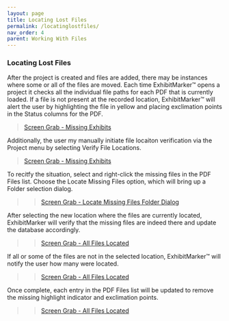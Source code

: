 ```yaml
---
layout: page
title: Locating Lost Files
permalink: /locatinglostfiles/
nav_order: 4
parent: Working With Files
---
```


### Locating Lost Files

After the project is created and files are added, there may be instances where some or all of the files are moved.  Each time ExhibitMarker&trade; opens a project it checks all the individual file paths for each PDF that is currently loaded.  If a file is not present at the recorded location, ExhibitMarker&trade; will alert the user by highlighting the file in yellow and placing exclimation points in the Status columns for the PDF.

> [Screen Grab - Missing Exhibits](working_with_files_assets/locatinglost_assets/working_with_files_locatinglost_01_lostpdfs.png)

Additionally, the user my manually initiate file locaiton verification via the Project menu by selecting Verify File Locations.

> [Screen Grab - Missing Exhibits](working_with_files_assets/locatinglost_assets/working_with_files_locatinglost_06_projectmenuverifylocations.png)

To recitfy the situation, select and right-click the missing files in the PDF Files list.  Choose the Locate Missing Files option, which will bring up a Folder selection dialog.

> > [Screen Grab - Locate Missing Files Folder Dialog](working_with_files_assets/locatinglost_assets/working_with_files_locatinglost_03_selectnewlocationfolder.png)

After selecting the new location where the files are currently located, ExhibitMarker will verify that the missing files are indeed there and update the database accordingly.

> > [Screen Grab - All Files Located](working_with_files_assets/locatinglost_assets/working_with_files_locatinglost_04_allfileslocatedmessage.png)

If all or some of the files are not in the selected location, ExhibitMarker&trade; will notify the user how many were located.

> > [Screen Grab - All Files Located](working_with_files_assets/locatinglost_assets/working_with_files_locatinglost_05_somefileslocated.png)

Once complete, each entry in the PDF Files list will be updated to remove the missing highlight indicator and exclimation points.

> > [Screen Grab - All Files Located](working_with_files_assets/locatinglost_assets/working_with_files_locatinglost_07_foundpdfs.png)